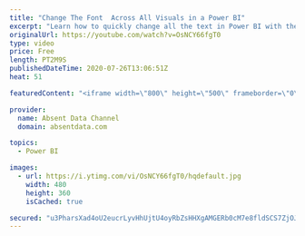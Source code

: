 ```yaml
---
title: "Change The Font  Across All Visuals in a Power BI"
excerpt: "Learn how to quickly change all the text in Power BI with the theme options in Power BI"
originalUrl: https://youtube.com/watch?v=OsNCY66fgT0
type: video
price: Free
length: PT2M9S
publishedDateTime: 2020-07-26T13:06:51Z
heat: 51

featuredContent: "<iframe width=\"800\" height=\"500\" frameborder=\"0\" src=\"https://www.youtube.com/embed/OsNCY66fgT0\" allow=\"accelerometer; autoplay; encrypted-media; gyroscope; picture-in-picture\" allowfullscreen></iframe>"

provider:
  name: Absent Data Channel
  domain: absentdata.com

topics:
  - Power BI

images:
  - url: https://i.ytimg.com/vi/OsNCY66fgT0/hqdefault.jpg
    width: 480
    height: 360
    isCached: true

secured: "u3PharsXad4oU2eucrLyvHhUjtU4oyRbZsHHXgAMGERb0cM7e8fldSCS7ZjOJT4lcxJWdrdAkNx4oqBareKCWJe9AKPzc9qT6t0AMxp9CvS97ZegnDhjEKL6z6dbAC2xeQuQFWFGNez4hVe9kRL0uCwe5baGIHViCV5tKb4pGEziCTHIXpJUuE//5HEXFvLv/DbCiM+poqkdgHB2qLSUHh3W07Q1ykLLVTY7h/babLEIfNrB7K6at9A/FbGFfUNsOOKBT+WcB9hxi225aJY6TqTxpt2gbNNguxGdAxDEscYLLLOEUuMo9rbL/UmCViVfk4+haI/Eu7LIdEKchyM2R8MrvdYV+6FO/scD966UcoGPl1fxrC8bDvnoRuWq8wtIzCFz5D0smChxq1Ct0WS7o7WRIj2z7w5XoVuPXKSyQuc=;XqlDyZ0PYDmOyI2KRKJHGw=="
---
```


